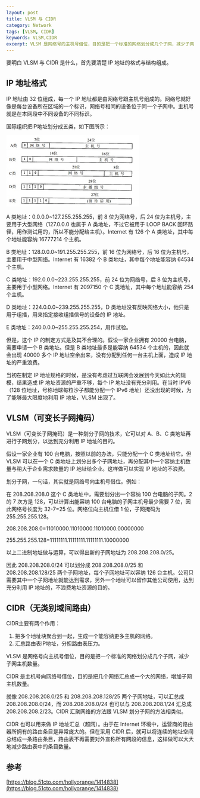 ```yaml
---
layout: post
title: VLSM 与 CIDR
category: Network
tags: [VLSM, CIDR]
keywords: VLSM,CIDR
excerpt: VLSM 是网络号向主机号借位，目的是把一个标准的网络划分成几个子网，减少子网主机数量。CIDR 是主机号向网络号借位，目的是把几个网络汇总成一个大的网络，增加子网主机数量。
---
```


要明白 VLSM 与 CIDR 是什么，首先要清楚 IP 地址的格式与结构组成。

## IP 地址格式

IP 地址由 32 位组成，每一个 IP 地址都是由网络号跟主机号组成的。网络号就好像是每台设备所在区域的一个标识，网络号相同的设备位于同一个子网中。主机号就是在本网段中不同设备的不同标识。

国际组织把IP地址划分成五类，如下图所示：

![](/assets/images/2020/IP.jpg)

A 类地址：0.0.0.0~127.255.255.255，前 8 位为网络号，后 24 位为主机号，主要用于大型网络（127.0.0.0 也属于 A 类地址，不过它被用于 LOOP BACK 回环路径，用作测试用的，所以不能分配给主机）。Internet 有 126 个 A 类地址，其中每个地址能容纳 16777214 个主机。

B 类地址：128.0.0.0~191.255.255.255，前 16 位为网络号，后 16 位为主机号，主要用于中型网络。Internet 有 16382 个 B 类地址，其中每个地址能容纳 64534 个主机。

C 类地址：192.0.0.0~223.255.255.255，前 24 位为网络号，后 8 位为主机号，主要用于小型网络。Internet 有 2097150 个 C 类地址，其中每个地址能容纳 254 个主机。

D 类地址：224.0.0.0~239.255.255.255，D 类地址没有反映网络大小，他只是用于组播，用来指定接收组播信号的设备的 IP 地址。

E 类地址：240.0.0.0~255.255.255.254，用作试验。

但是，这个 IP 的制定方式是及其不合理的。假设一家企业拥有 20000 台电脑，需要申请一个 B 类地址。但是 B 类地址最多是能容纳 64534 个主机的，因此就会出现 40000 多个 IP 地址空余出来，没有分配到任何一台主机上面，造成 IP 地址的严重浪费。

当初在制定 IP 地址规格的时候，是没有考虑过互联网会发展到今天如此大的规模，结果造成 IP 地址资源的严重不够，每个 IP 地址没有充分利用。在当时 IPV6（128 位地址，号称地球每粒沙子都能分配一个 IPv6 地址）还没出现的时候，为了能够最大限度地利用 IP 地址，VLSM 出现了。

## VLSM（可变长子网掩码）

VLSM（可变长子网掩码）是一种划分子网的技术，它可以对 A、B、C 类地址再进行子网划分，以达到充分利用 IP 地址的目的。

假设一家企业有 100 台电脑，按照以前的办法，只能分配一个 C 类地址给它。但 VLSM 可以在一个 C 类地址上划分出多个子网地址，再分配其中一个容纳主机数量与稍大于企业需求数量的 IP 地址给企业。这样做可以实现 IP 地址的不浪费。

划分子网，一句话，其实就是网络号向主机号借位。例如：

在 208.208.208.0 这个 C 类地址中，需要划分出一个容纳 100 台电脑的子网。2 的 7 次方是 128，可以计算出能容纳 100 台电脑的子网主机号最少需要 7 位，因此网络号长度为 32-7=25 位。网络位向主机位借 1 位，子网掩码为 255.255.255.128。

208.208.208.0=11010000.11010000.11010000.00000000

255.255.255.128=11111111.11111111.11111111.10000000

以上二进制地址做与运算，可以得出新的子网地址为 208.208.208.0/25。

因此 208.208.208.0/24 可以划分成 208.208.208.0/25 和 208.208.208.128/25 两个子网地址，每个子网地址可以容纳 126 台主机。公司只需要其中一个子网地址就能达到需求，另外一个地址可以留作其他公司使用，达到充分利用 IP 地址的，不浪费地址资源的目的。

## CIDR（无类别域间路由）

CIDR主要有两个作用：

1. 把多个地址块聚合到一起，生成一个能容纳更多主机的网络。
2. 汇总路由表IP地址，分担路由表压力。

VLSM 是网络号向主机号借位，目的是把一个标准的网络划分成几个子网，减少子网主机数量。

CIDR 是主机号向网络号借位，目的是把几个网络汇总成一个大的网络，增加子网主机数量。

就像 208.208.208.0/25 和 208.208.208.128/25 两个子网地址，可以汇总成 208.208.208.0/24，而 208.208.208.0/24 也可以与 208.208.208.1/24 汇总成 208.208.208.2/23。CIDR 汇聚网络的方法跟 VLSM 划分子网的方法相类似。

CIDR 也可以用来做 IP 地址汇总（超网）。由于在 Internet 环境中，运营商的路由器所拥有的路由条目是异常庞大的。但在采用 CIDR 后，就可以将连续的地址空间总结成一条路由条目，路由表不再需要对外宣称所有网段的信息，这样做可以大大地减少路由表中的条目数量。

## 参考

[https://blog.51cto.com/hollyorange/1414838](https://blog.51cto.com/hollyorange/1414838)
